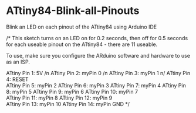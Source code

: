 ATtiny84-Blink-all-Pinouts
==========================

Blink an LED on each pinout of the ATtiny84 using Arduino IDE

/*
  This sketch turns on an LED on for 0.2 seconds, then off for 0.5 seconds 
  for each useable pinout on the ATtiny84 - there are 11 useable.

  To use, make sure you configure the ARduino software and hardware to use as an ISP.
  
  ATtiny Pin 1: 5V /n
  ATtiny Pin 2: myPin 0 /n
  ATtiny Pin 3: myPin 1 n/
  ATtiny Pin 4: RESET  
  ATtiny Pin 5: myPin 2
  ATtiny Pin 6: myPin 3
  ATtiny Pin 7: myPin 4
  ATtiny Pin 8: myPin 5
  ATtiny Pin 9: myPin 6
  ATtiny Pin 10: myPin 7  
  ATtiny Pin 11: myPin 8
  ATtiny Pin 12: myPin 9  
  ATtiny Pin 13: myPin 10
  ATtiny Pin 14: myPin GND 
 */
